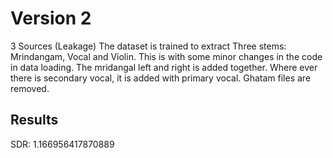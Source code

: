 #  Version 2

3 Sources (Leakage)
The dataset is trained to extract Three stems: Mrindangam, Vocal and Violin. This is with some minor changes in the code in data loading. The mridangal left and right is added together. Where ever there is secondary vocal, it is added with primary vocal. Ghatam files are removed.

##  Results 

SDR: 1.166956417870889


